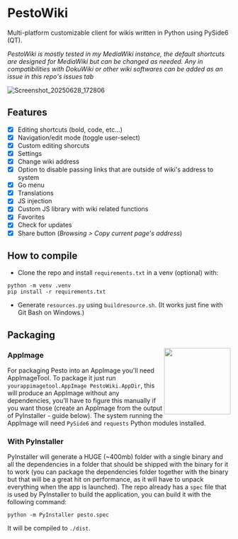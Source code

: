 # PestoWiki
Multi-platform customizable client for wikis written in Python using PySide6 (QT).

_PestoWiki is mostly tested in my MediaWiki instance, the default shortcuts are designed for MediaWiki but can be changed as needed. Any in compatibilities with DokuWiki or other wiki softwares can be added as an issue in this repo's issues tab_

![Screenshot_20250628_172806](https://github.com/user-attachments/assets/0d5afeba-cfd3-403a-8405-b3f4a0153645)

## Features
 - [x] Editing shortcuts (bold, code, etc...)
 - [x] Navigation/edit mode (toggle user-select)
 - [x] Custom editing shorcuts
 - [x] Settings
 - [x] Change wiki address
 - [x] Option to disable passing links that are outside of wiki's address to system
 - [x] Go menu
 - [x] Translations
 - [x] JS injection
 - [x] Custom JS library with wiki related functions
 - [x] Favorites
 - [x] Check for updates
 - [x] Share button (_Browsing > Copy current page's address_)

## How to compile
- Clone the repo and install `requirements.txt` in a venv (optional) with:
```
python -m venv .venv
pip install -r requirements.txt
```
- Generate `resources.py` using `buildresource.sh`. (It works just fine with Git Bash on Windows.)

## Packaging

<img src="https://github.com/user-attachments/assets/86185670-548b-49ce-b14e-2b8652855660" width="150" align="right"/>

### AppImage
For packaging Pesto into an AppImage you'll need AppImageTool. To package it just run `yourappimagetool.AppImage PestoWiki.AppDir`, this will produce an AppImage without any dependencies, you'll have to figure this manually if you want those (create an AppImage from the output of PyInstaller - guide below). The system running the AppImage will need `PySide6` and `requests` Python modules installed.

### With PyInstaller
PyInstaller will generate a HUGE (~400mb) folder with a single binary and all the dependencies in a folder that should be shipped with the binary for it to work (you can package the dependencies folder together with the binary but that will be a great hit on performance, as it will have to unpack everything when the app is launched). The repo already has a `spec` file that is used by PyInstaller to build the application, you can build it with the following command:
```
python -m PyInstaller pesto.spec
```
It will be compiled to `./dist`.
